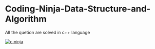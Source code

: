 # Coding-Ninja-Data-Structure-and-Algorithm
All the quetion are solved in c++ language


[
![c ninja](https://user-images.githubusercontent.com/66161514/146222426-8c593ad5-8411-4942-bc4f-efb3555e4d26.png)
](url)
